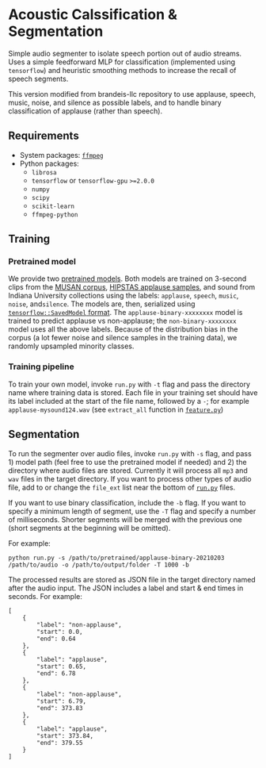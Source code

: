 # Acoustic Calssification & Segmentation 

Simple audio segmenter to isolate speech portion out of audio streams. Uses a simple feedforward MLP for classification (implemented using `tensorflow`) and heuristic smoothing methods to increase the recall of speech segments. 

This version modified from brandeis-llc repository to use applause, speech, music, noise, and silence as possible labels, and to handle binary classification of applause (rather than speech). 

## Requirements 

* System packages: [`ffmpeg`](http://ffmpeg.org/download.html)
* Python packages: 
  * `librosa`
  * `tensorflow` or `tensorflow-gpu` `>=2.0.0`
  * `numpy`
  * `scipy`
  * `scikit-learn`
  * `ffmpeg-python`

## Training 

### Pretrained model 

We provide two [pretrained models](pretrained/). Both models are trained on 3-second clips from the [MUSAN corpus](https://www.openslr.org/17/), [HIPSTAS applause samples](https://github.com/hipstas/applause-classifier), and sound from Indiana University collections using the labels: `applause`, `speech`, `music`, `noise`, and`silence`. The models are, then, serialized using [`tensorflow::SavedModel` format](https://www.tensorflow.org/guide/keras/save_and_serialize#export_to_savedmodel). The `applause-binary-xxxxxxxx` model is trained to predict applause vs non-applause; the `non-binary-xxxxxxxx` model uses all the above labels. Because of the distribution bias in the corpus (a lot fewer noise and silence samples in the training data), we randomly upsampled minority classes.

### Training pipeline

To train your own model, invoke `run.py` with `-t` flag and pass the directory name where training data is stored. Each file in your training set should have its label included at the start of the file name, followed by a `-`; for example `applause-mysound124.wav` (see `extract_all` function in [`feature.py`](feature.py))

## Segmentation

To run the segmenter over audio files, invoke `run.py` with `-s` flag, and pass 1) model path (feel free to use the pretrained model if needed) and 2) the directory where audio files are stored. Currently it will process all `mp3` and `wav` files in the target directory. If you want to process other types of audio file, add to or change the `file_ext` list near the bottom of [`run.py`](run.py) files. 

If you want to use binary classification, include the `-b` flag. 
If you want to specify a minimum length of segment, use the `-T` flag and specify a number of milliseconds. Shorter segments will be merged with the previous one (short segments at the beginning will be omitted).

For example:
```
python run.py -s /path/to/pretrained/applause-binary-20210203 /path/to/audio -o /path/to/output/folder -T 1000 -b
```

The processed results are stored as JSON file in the target directory named after the audio input. The JSON includes a label and start & end times in seconds. For example:

```
[
    {
        "label": "non-applause",
        "start": 0.0,
        "end": 0.64
    },
    {
        "label": "applause",
        "start": 0.65,
        "end": 6.78
    },
    {
        "label": "non-applause",
        "start": 6.79,
        "end": 373.83
    },
    {
        "label": "applause",
        "start": 373.84,
        "end": 379.55
    }
]
```
